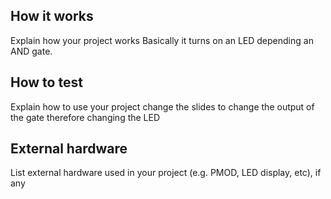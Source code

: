 <!---

This file is used to generate your project datasheet. Please fill in the information below and delete any unused
sections.

You can also include images in this folder and reference them in the markdown. Each image must be less than
512 kb in size, and the combined size of all images must be less than 1 MB.
-->

## How it works

Explain how your project works
Basically it turns on an LED depending an AND gate.

## How to test

Explain how to use your project
change the slides to change the output of the gate therefore changing the LED

## External hardware

List external hardware used in your project (e.g. PMOD, LED display, etc), if any
